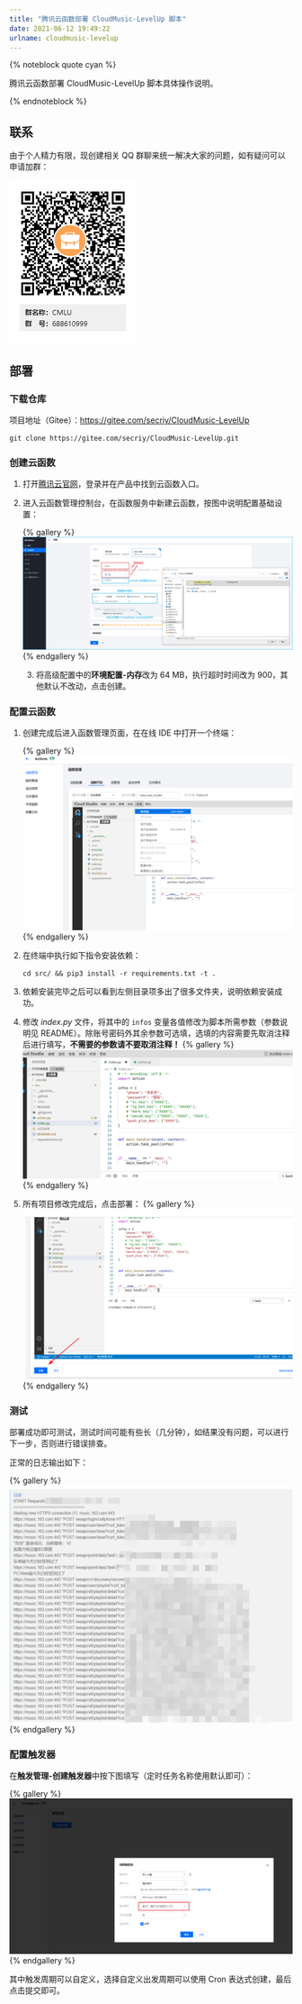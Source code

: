 ```yaml
---
title: "腾讯云函数部署 CloudMusic-LevelUp 脚本"
date: 2021-06-12 19:49:22
urlname: cloudmusic-levelup
---
```


{% noteblock quote cyan %}

腾讯云函数部署 CloudMusic-LevelUp 脚本具体操作说明。

{% endnoteblock %}

<!-- more -->

## 联系

由于个人精力有限，现创建相关 QQ 群聊来统一解决大家的问题，如有疑问可以申请加群：

![CMLU群二维码](%E8%85%BE%E8%AE%AF%E4%BA%91%E5%87%BD%E6%95%B0%E9%83%A8%E7%BD%B2CloudMusic-LevelUp%E8%84%9A%E6%9C%AC/CMLU%E7%BE%A4%E4%BA%8C%E7%BB%B4%E7%A0%81.png)

## 部署

### 下载仓库

项目地址（Gitee）：https://gitee.com/secriy/CloudMusic-LevelUp

```shell
git clone https://gitee.com/secriy/CloudMusic-LevelUp.git
```

### 创建云函数

1. 打开[腾讯云官网](https://cloud.tencent.com/)，登录并在产品中找到云函数入口。

2. 进入云函数管理控制台，在函数服务中新建云函数，按图中说明配置基础设置：

   {% gallery %}
   ![figue1](腾讯云函数部署-CloudMusic-LevelUp-脚本/image-20210612194839032.png)
   {% endgallery %}

   3. 将高级配置中的**环境配置-内存**改为 64 MB，执行超时时间改为 900，其他默认不改动，点击创建。

### 配置云函数

1. 创建完成后进入函数管理页面，在在线 IDE 中打开一个终端：

   {% gallery %}
   ![image-20210612195607701](腾讯云函数部署-CloudMusic-LevelUp-脚本/image-20210612195607701.png)
   {% endgallery %}

2. 在终端中执行如下指令安装依赖：

   ```shell
   cd src/ && pip3 install -r requirements.txt -t .
   ```

3. 依赖安装完毕之后可以看到左侧目录项多出了很多文件夹，说明依赖安装成功。

4. 修改 _index.py_ 文件，将其中的 `infos` 变量各值修改为脚本所需参数（参数说明见 README）。除账号密码外其余参数可选填，选填的内容需要先取消注释后进行填写，**不需要的参数请不要取消注释！**
   {% gallery %}
   ![image-20210708141358892](%E8%85%BE%E8%AE%AF%E4%BA%91%E5%87%BD%E6%95%B0%E9%83%A8%E7%BD%B2CloudMusic-LevelUp%E8%84%9A%E6%9C%AC/image-20210708141358892.png)
   {% endgallery %}

5. 所有项目修改完成后，点击部署：
   {% gallery %}
   ![image-20210708141601513](%E8%85%BE%E8%AE%AF%E4%BA%91%E5%87%BD%E6%95%B0%E9%83%A8%E7%BD%B2CloudMusic-LevelUp%E8%84%9A%E6%9C%AC/image-20210708141601513.png)
   {% endgallery %}

### 测试

部署成功即可测试，测试时间可能有些长（几分钟），如结果没有问题，可以进行下一步，否则进行错误排查。

正常的日志输出如下：

{% gallery %}
![image-20210612200659717](腾讯云函数部署-CloudMusic-LevelUp-脚本/image-20210612200659717.png)
{% endgallery %}

### 配置触发器

在**触发管理-创建触发器**中按下图填写（定时任务名称使用默认即可）：

{% gallery %}
![image-20210612201012958](腾讯云函数部署-CloudMusic-LevelUp-脚本/image-20210612201012958.png)
{% endgallery %}

其中触发周期可以自定义，选择自定义出发周期可以使用 Cron 表达式创建，最后点击提交即可。
